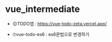 ﻿# vue_intermediate

- 😌TODO앱 :  <https://vue-todo-zeta.vercel.app/>

- 🙄vue-todo-es6 : es6문법으로 변경하기